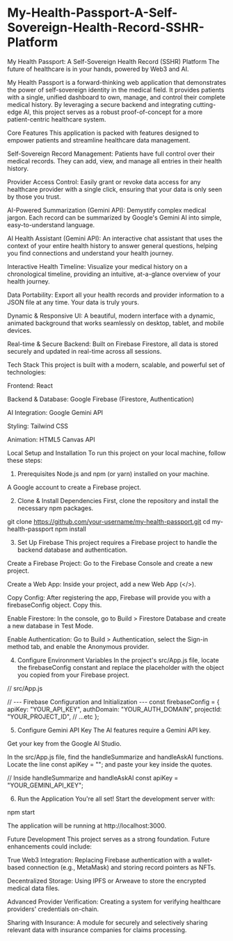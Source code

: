 # My-Health-Passport-A-Self-Sovereign-Health-Record-SSHR-Platform

My Health Passport: A Self-Sovereign Health Record (SSHR) Platform
The future of healthcare is in your hands, powered by Web3 and AI.

My Health Passport is a forward-thinking web application that demonstrates the power of self-sovereign identity in the medical field. It provides patients with a single, unified dashboard to own, manage, and control their complete medical history. By leveraging a secure backend and integrating cutting-edge AI, this project serves as a robust proof-of-concept for a more patient-centric healthcare system.

Core Features
This application is packed with features designed to empower patients and streamline healthcare data management.

Self-Sovereign Record Management: Patients have full control over their medical records. They can add, view, and manage all entries in their health history.

Provider Access Control: Easily grant or revoke data access for any healthcare provider with a single click, ensuring that your data is only seen by those you trust.

AI-Powered Summarization (Gemini API): Demystify complex medical jargon. Each record can be summarized by Google's Gemini AI into simple, easy-to-understand language.

AI Health Assistant (Gemini API): An interactive chat assistant that uses the context of your entire health history to answer general questions, helping you find connections and understand your health journey.

Interactive Health Timeline: Visualize your medical history on a chronological timeline, providing an intuitive, at-a-glance overview of your health journey.

Data Portability: Export all your health records and provider information to a JSON file at any time. Your data is truly yours.

Dynamic & Responsive UI: A beautiful, modern interface with a dynamic, animated background that works seamlessly on desktop, tablet, and mobile devices.

Real-time & Secure Backend: Built on Firebase Firestore, all data is stored securely and updated in real-time across all sessions.

Tech Stack
This project is built with a modern, scalable, and powerful set of technologies:

Frontend: React

Backend & Database: Google Firebase (Firestore, Authentication)

AI Integration: Google Gemini API

Styling: Tailwind CSS

Animation: HTML5 Canvas API

Local Setup and Installation
To run this project on your local machine, follow these steps:

1. Prerequisites
Node.js and npm (or yarn) installed on your machine.

A Google account to create a Firebase project.

2. Clone & Install Dependencies
First, clone the repository and install the necessary npm packages.

git clone https://github.com/your-username/my-health-passport.git
cd my-health-passport
npm install

3. Set Up Firebase
This project requires a Firebase project to handle the backend database and authentication.

Create a Firebase Project: Go to the Firebase Console and create a new project.

Create a Web App: Inside your project, add a new Web App (</>).

Copy Config: After registering the app, Firebase will provide you with a firebaseConfig object. Copy this.

Enable Firestore: In the console, go to Build > Firestore Database and create a new database in Test Mode.

Enable Authentication: Go to Build > Authentication, select the Sign-in method tab, and enable the Anonymous provider.

4. Configure Environment Variables
In the project's src/App.js file, locate the firebaseConfig constant and replace the placeholder with the object you copied from your Firebase project.

// src/App.js

// --- Firebase Configuration and Initialization ---
const firebaseConfig = {
    apiKey: "YOUR_API_KEY",
    authDomain: "YOUR_AUTH_DOMAIN",
    projectId: "YOUR_PROJECT_ID",
    // ...etc
};

5. Configure Gemini API Key
The AI features require a Gemini API key.

Get your key from the Google AI Studio.

In the src/App.js file, find the handleSummarize and handleAskAI functions. Locate the line const apiKey = ""; and paste your key inside the quotes.

// Inside handleSummarize and handleAskAI
const apiKey = "YOUR_GEMINI_API_KEY";

6. Run the Application
You're all set! Start the development server with:

npm start

The application will be running at http://localhost:3000.

Future Development
This project serves as a strong foundation. Future enhancements could include:

True Web3 Integration: Replacing Firebase authentication with a wallet-based connection (e.g., MetaMask) and storing record pointers as NFTs.

Decentralized Storage: Using IPFS or Arweave to store the encrypted medical data files.

Advanced Provider Verification: Creating a system for verifying healthcare providers' credentials on-chain.

Sharing with Insurance: A module for securely and selectively sharing relevant data with insurance companies for claims processing.
